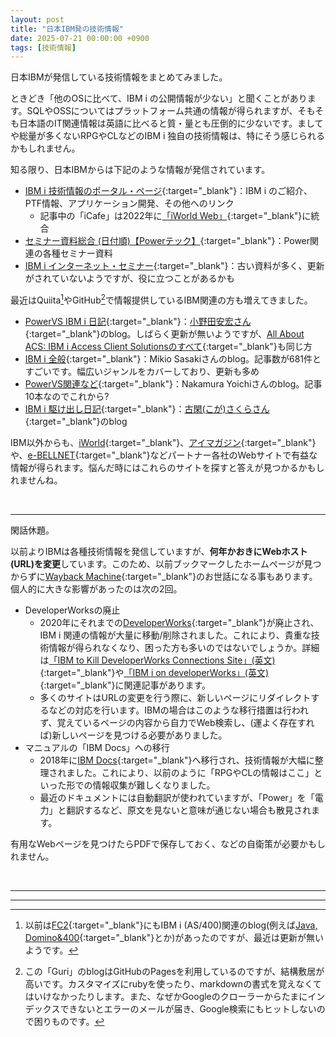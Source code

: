 ```yaml
---
layout: post
title: "日本IBM発の技術情報"
date: 2025-07-21 00:00:00 +0900
tags: [技術情報]
---
```

日本IBMが発信している技術情報をまとめてみました。

ときどき「他のOSに比べて、IBM i の公開情報が少ない」と聞くことがあります。SQLやOSSについてはプラットフォーム共通の情報が得られますが、そもそも日本語のIT関連情報は英語に比べると質・量とも圧倒的に少ないです。ましてや総量が多くないRPGやCLなどのIBM i 独自の技術情報は、特にそう感じられるかもしれません。


知る限り、日本IBMからは下記のような情報が発信されています。

- [IBM i 技術情報のポータル・ページ](https://www.ibm.com/support/pages/ibm-i-%E6%8A%80%E8%A1%93%E6%83%85%E5%A0%B1){:target="_blank"}：IBM i のご紹介、PTF情報、アプリケーション開発、その他へのリンク
  - 記事中の「iCafe」は2022年に[「iWorld Web」](https://iworldweb.info/){:target="_blank"}に統合
- [セミナー資料総合 (日付順)【Powerテック】](https://ent.box.com/s/siwif7swtqutt3fi3w85z8xmsdj8bbu4){:target="_blank"}：Power関連の各種セミナー資料
- [IBM i インターネット・セミナー](https://www.ibm.com/support/pages/node/1274368){:target="_blank"}：古い資料が多く、更新がされていないようですが、役に立つことがあるかも


最近はQuiita[^1]やGitHub[^2]で情報提供しているIBM関連の方も増えてきました。

- [PowerVS IBM i 日記](https://qiita.com/6onoda/items/f146c78c0c1bbe905a42){:target="_blank"}：[小野田安宏さん](https://iworldweb.info/column/product/20230202_qiita_powervs){:target="_blank"}のblog。しばらく更新が無いようですが、[All About ACS: IBM i Access Client Solutionsのすべて](https://qiita.com/6onoda/items/2dc925586d8d3b8644f2){:target="_blank"}も同じ方
- [IBM i 全般](https://qiita.com/gomAnomalocaris/items/6669728f368e87c2d75e){:target="_blank"}：Mikio Sasakiさんのblog。記事数が681件とすごいです。幅広いジャンルをカバーしており、更新も多め
- [PowerVS関連など](https://qiita.com/yoichi_nakamura){:target="_blank"}：Nakamura Yoichiさんのblog。記事10本なのでこれから?
- [IBM i 駆け出し日記](https://qiita.com/koga39chan){:target="_blank"}：[古閑(こが)さくらさん](https://iworldweb.info/column/product/kokoi_qiita_fleshman){:target="_blank"}のblog


IBM以外からも、[iWorld](https://iworldweb.info/){:target="_blank"}、[アイマガジン](https://www.imagazine.co.jp/){:target="_blank"}や、[e-BELLNET](https://www.e-bellnet.com/){:target="_blank"}などパートナー各社のWebサイトで有益な情報が得られます。悩んだ時にはこれらのサイトを探すと答えが見つかるかもしれませんね。

<br>

<hr>

閑話休題。

以前よりIBMは各種技術情報を発信していますが、**何年かおきにWebホスト(URL)を変更**しています。このため、以前ブックマークしたホームページが見つからずに[Wayback Machine](https://web.archive.org/){:target="_blank"}のお世話になる事もあります。個人的に大きな影響があったのは次の2回。

- DeveloperWorksの廃止
  - 2020年にそれまでの[DeveloperWorks](https://www.ibm.com/developerworks/jp/){:target="_blank"}が廃止され、IBM i 関連の情報が大量に移動/削除されました。これにより、貴重な技術情報が得られなくなり、困った方も多いのではないでしょうか。詳細は[「IBM to Kill DeveloperWorks Connections Site」(英文)](https://www.itjungle.com/2019/10/30/ibm-to-kill-developerworks-site/){:target="_blank"}や[「IBM i on developerWorks」(英文)](https://dawnmayi.com/2014/02/05/ibm-i-on-developerworks/){:target="_blank"}に関連記事があります。
  - 多くのサイトはURLの変更を行う際に、新しいページにリダイレクトするなどの対応を行います。IBMの場合はこのような移行措置は行われず、覚えているページの内容から自力でWeb検索し、(運よく存在すれば)新しいページを見つける必要がありました。
- マニュアルの「IBM Docs」への移行
  - 2018年に[IBM Docs](https://www.ibm.com/docs/ja/){:target="_blank"}へ移行され、技術情報が大幅に整理されました。これにより、以前のように「RPGやCLの情報はここ」といった形での情報収集が難しくなりました。
  - 最近のドキュメントには自動翻訳が使われていますが、「Power」を「電力」と翻訳するなど、原文を見ないと意味が通じない場合も散見されます。

<P>

有用なWebページを見つけたらPDFで保存しておく、などの自衛策が必要かもしれません。


<br>

- - -

[^1]: 以前は[FC2](https://fc2.com/ja/){:target="_blank"}にもIBM i (AS/400)関連のblog(例えば[Java, Domino&400](http://jd400.web.fc2.com/){:target="_blank"}とか)があったのですが、最近は更新が無いようです。
[^2]: この「Guri」のblogはGitHubのPagesを利用しているのですが、結構敷居が高いです。カスタマイズにrubyを使ったり、markdownの書式を覚えなくてはいけなかったりします。また、なぜかGoogleのクローラーからたまにインデックスできないとエラーのメールが届き、Google検索にもヒットしないので困りものです。

<hr>

<!-- This content will not appear in the rendered Markdown
タグ
tags: [V7R5, V7R4, ACS, TR]

EOS
V7R3
V7R4
V7R5
V7R6
ACS
Db2
DX
HMC
LTO
Merlin
Navigator
NetServer
NVMe
OSS
PTF
POWER9
POWER10
POWER11
RDi
RDX
RPG
SQL
SWMA
TCP/IP
TR
技術情報
ペーパー
モダナイゼーション
パフォーマンス
運用
セキュリティ
その他
 -->
 
